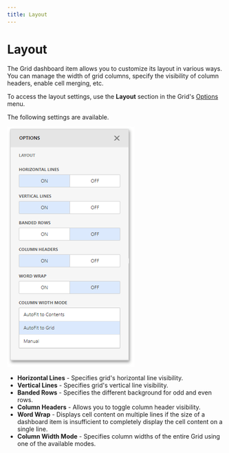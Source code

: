 ```yaml
---
title: Layout
---
```

# Layout
The Grid dashboard item allows you to customize its layout in various ways. You can manage the width of grid columns, specify the visibility of column headers, enable cell merging, etc.

To access the layout settings, use the **Layout** section in the Grid's [Options](../../ui-elements/dashboard-item-menu.md) menu.

The following settings are available.

![wdd-grid-layout-options](../../../../images/img125283.png)
* **Horizontal Lines** - Specifies grid's horizontal line visibility.
* **Vertical Lines** - Specifies grid's vertical line visibility.
* **Banded Rows** - Specifies the different background for odd and even rows.
* **Column Headers** - Allows you to toggle column header visibility.
* **Word Wrap** - Displays cell content on multiple lines if the size of a dashboard item is insufficient to completely display the cell content on a single line.
* **Column Width Mode** - Specifies column widths of the entire Grid using one of the available modes.